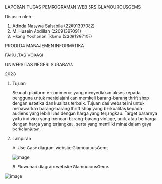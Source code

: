 LAPORAN TUGAS PEMROGRAMAN WEB SRS GLAMOUROUSGEMS

Disusun oleh :
1. Adinda Nasywa Salsabila (22091397082)
2. M. Husein Abdillah (22091397091)
3. Hkang Yochanan Tdamu (22091397107)
   
PRODI D4 MANAJEMEN INFORMATIKA

FAKULTAS VOKASI

UNIVERSITAS NEGERI SURABAYA

2023

1. Tujuan

   Sebuah platform e-commerce yang menyediakan akses kepada pengguna untuk menjelajahi dan membeli barang-barang thrift shop dengan estetika dan kualitas terbaik. Tujuan dari website ini untuk menawarkan barang-barang thrift shop yang berkualitas kepada audiens yang lebih luas dengan harga yang terjangkau. Target pasarnya yaitu  individu yang mencari barang-barang vintage, unik, atau berharga dengan harga yang terjangkau, serta yang memiliki minat dalam gaya berkelanjutan.

2. Lampiran

   A. Use Case diagram website GlamourousGems

   ![image](https://github.com/abdillahusein/Kel-2-MI2022C.github.io/assets/124483393/cdca4979-064f-45b2-8f2d-d699ee262abf)


   B. Flowchart diagram website GlamourousGems

![image](https://github.com/abdillahusein/Kel-2-MI2022C.github.io/assets/124490604/8a0b4d60-a68e-4335-9b02-b17e349e12bd)
